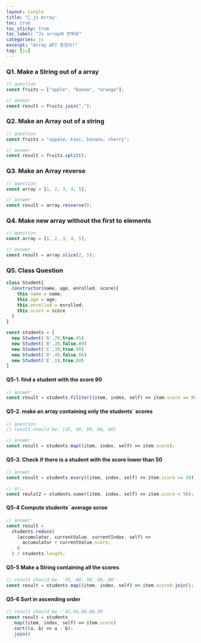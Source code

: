 ```yaml
---
layout: single
title: "📕 js Array"
toc: true
toc_sticky: true
toc_label: "Js array와 반복문"
categories: js
excerpt: "Array API 총정리!"
tag: [js]
---
```


### Q1. Make a String out of a array

```js
// question
const fruits = ["apple", "banna", "orange"];

// answer
const result = fruits.join(",");
```

### Q2. Make an Array out of a string

```js
// question
const fruits = "appale, kiwi, banana, cherry";

// answer
const result = fruits.split();
```

### Q3. Make an Array reverse

```js
// question
const array = [1, 2, 3, 4, 5];

// answer
const result = array.resverse();
```

### Q4. Make new array without the first to elements

```js
// question
const array = [1, 2, 3, 4, 5];

// answer
const result = array.slice(2, 5);
```

### Q5. Class Question

```js
class Student{
  constructor(name, age, enrolled, score){
    this.name = name;
    this.age = age;
    this.enrolled = enrolled;
    this.score = score
  }
}

const students = [
  new Student('A',29,true,45)
  new Student('B',28,false,80)
  new Student('C',30,true,90)
  new Student('D',40,false,66)
  new Student('E',19,true,88)
]
```

#### Q5-1. find a student with the score 90

```js
// answer
const result = students.filiter((item, index, self) => item.score == 90);
```

#### Q5-2. make an array containing only the students` scores

```js
// question
// result should be: [45, 80, 90, 66, 88]

// answer
const result = students.map((item, index, self) => item.score);
```

#### Q5-3. Check if there is a student with the score lower than 50

```js
// answer
const result = students.every((item, index, self) => item.score >= 50);

// or...
const reulst2 = students.some((item, index, self) => item.score < 50);
```

#### Q5-4 Compute students` average scroe

```js
// answer
const result =
  students.reduce(
    (accumulator, currentValue, currentIndex, self) =>
      accumulator + currentValue.score,
    0
  ) / students.length;
```

#### Q5-5 Make a String containing all the scores

```js
// result should be: '45, 80, 90, 66, 88'
const result = students.map((item, index, self) => item.score).join();
```

#### Q5-6 Sort in ascending order

```js
// result should be :'45,66,80,88,90'
const result = students
  .map((item, index, self) => item.score)
  .sort((a, b) => a - b);
  .join()
```
